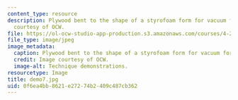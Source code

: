 ```yaml
---
content_type: resource
description: Plywood bent to the shape of a styrofoam form for vacuum forming. Image
  courtesy of OCW.
file: https://ol-ocw-studio-app-production.s3.amazonaws.com/courses/4-296-furniture-making-spring-2005/0f6ea4bb8621e27274b2409c487cb362_demo7.jpg
file_type: image/jpeg
image_metadata:
  caption: Plywood bent to the shape of a styrofoam form for vacuum forming.
  credit: Image courtesy of OCW.
  image-alt: Technique demonstrations.
resourcetype: Image
title: demo7.jpg
uid: 0f6ea4bb-8621-e272-74b2-409c487cb362
---
```

